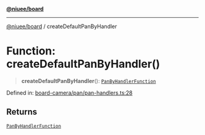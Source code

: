 [**@niuee/board**](../README.md)

***

[@niuee/board](../globals.md) / createDefaultPanByHandler

# Function: createDefaultPanByHandler()

> **createDefaultPanByHandler**(): [`PanByHandlerFunction`](../type-aliases/PanByHandlerFunction.md)

Defined in: [board-camera/pan/pan-handlers.ts:28](https://github.com/niuee/board/blob/cc09a87e934160adef876c4e11d51fd97e78653d/src/board-camera/pan/pan-handlers.ts#L28)

## Returns

[`PanByHandlerFunction`](../type-aliases/PanByHandlerFunction.md)
